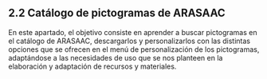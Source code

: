 ## 2.2 Catálogo de pictogramas de ARASAAC

En este apartado, el objetivo consiste en aprender a buscar pictogramas en el catálogo de ARASAAC, descargarlos y personalizarlos con las distintas opciones que se ofrecen en el menú de personalización de los pictogramas, adaptándose a las necesidades de uso que se nos planteen en la elaboración y adaptación de recursos y materiales.
<!--stackedit_data:
eyJoaXN0b3J5IjpbLTEwMzUzNjE1NDEsMTM5MDE2MDQzNSwxMD
ExMjczMDI4XX0=
-->